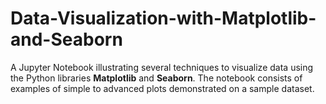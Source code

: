 # Data-Visualization-with-Matplotlib-and-Seaborn
 A Jupyter Notebook illustrating several techniques to visualize data using the Python libraries **Matplotlib** and **Seaborn**. The notebook consists of examples of simple to advanced plots demonstrated on a sample dataset.
